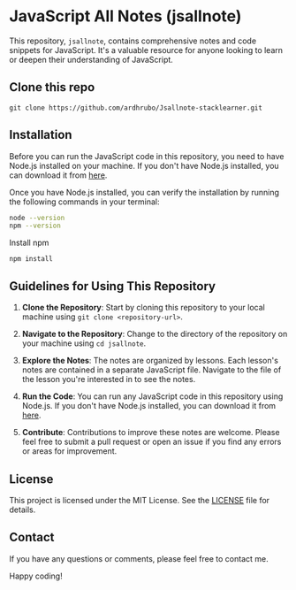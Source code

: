 # JavaScript All Notes (jsallnote)

This repository, `jsallnote`, contains comprehensive notes and code snippets for JavaScript. It's a valuable resource for anyone looking to learn or deepen their understanding of JavaScript.

## Clone this repo
```
git clone https://github.com/ardhrubo/Jsallnote-stacklearner.git

```

## Installation

Before you can run the JavaScript code in this repository, you need to have Node.js installed on your machine. If you don't have Node.js installed, you can download it from [here](https://nodejs.org/).

Once you have Node.js installed, you can verify the installation by running the following commands in your terminal:

```bash
node --version
npm --version
```
Install npm
```
npm install
```



## Guidelines for Using This Repository

1. **Clone the Repository**: Start by cloning this repository to your local machine using `git clone <repository-url>`.

2. **Navigate to the Repository**: Change to the directory of the repository on your machine using `cd jsallnote`.

3. **Explore the Notes**: The notes are organized by lessons. Each lesson's notes are contained in a separate JavaScript file. Navigate to the file of the lesson you're interested in to see the notes.

4. **Run the Code**: You can run any JavaScript code in this repository using Node.js. If you don't have Node.js installed, you can download it from [here](https://nodejs.org/).

5. **Contribute**: Contributions to improve these notes are welcome. Please feel free to submit a pull request or open an issue if you find any errors or areas for improvement.

## License

This project is licensed under the MIT License. See the [LICENSE](LICENSE) file for details.

## Contact

If you have any questions or comments, please feel free to contact me.

Happy coding!
